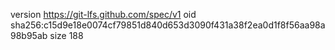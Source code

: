 version https://git-lfs.github.com/spec/v1
oid sha256:c15d9e18e0074cf79851d840d653d3090f431a38f2ea0d1f8f56aa98a98b95ab
size 188

